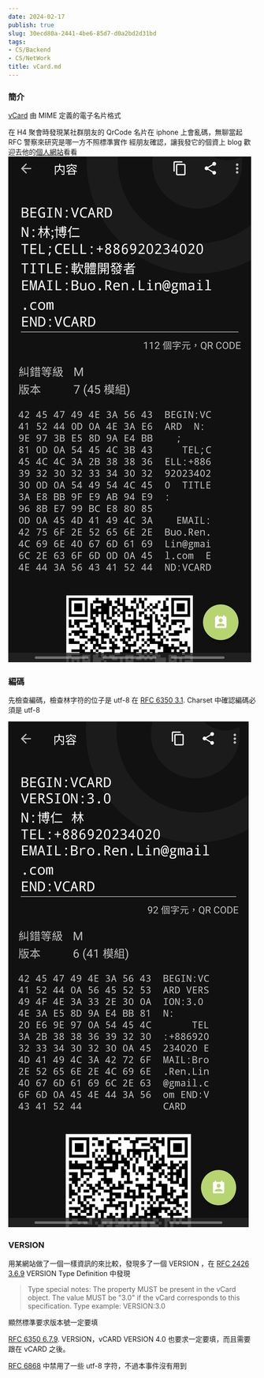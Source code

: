```yaml
---
date: 2024-02-17
publish: true
slug: 30ecd80a-2441-4be6-85d7-d0a2bd2d31bd
tags:
- CS/Backend
- CS/NetWork
title: vCard.md
---
```

### 簡介

[vCard](https://en.wikipedia.org/wiki/VCard) 由 MIME 定義的電子名片格式

在 H4 聚會時發現某社群朋友的 QrCode 名片在 iphone 上會亂碼，無聊當起 RFC 警察來研究是哪一方不照標準實作
經朋友確認，讓我發它的個資上 blog 歡迎去他的[個人網站](https://www.brlin.me/)看看
![](../3f4cf980-2332-460d-b523-81b13637002e.jpg)

### 編碼

先檢查編碼，檢查林字符的位子是 utf-8 在 [RFC 6350 3.1](https://datatracker.ietf.org/doc/html/rfc6350#section-3.1).  Charset 中確認編碼必須是 utf-8

![](../d9393a2a-d220-42c4-b0e2-64f0c02d6bab.jpg)

### VERSION

用某網站做了一個一樣資訊的來比較，發現多了一個 VERSION ，在 [RFC 2426 3.6.9](https://datatracker.ietf.org/doc/html/rfc2426#section-3.6.9) VERSION Type Definition 中發現

> Type special notes: The property MUST be present in the vCard object.
> The value MUST be "3.0" if the vCard corresponds to this
> specification.
> Type example:
> VERSION:3.0



顯然標準要求版本號一定要填

[RFC 6350 6.7.9](https://datatracker.ietf.org/doc/html/rfc6350#section-6.7.9).  VERSION，vCARD VERSION 4.0 也要求一定要填，而且需要跟在 vCARD 之後。

[RFC 6868](https://datatracker.ietf.org/doc/html/rfc6868) 中禁用了一些 utf-8 字符，不過本事件沒有用到
